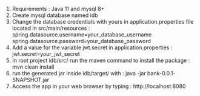 1. Requirements : Java 11 and mysql 8+
2. Create mysql database named idb
3. Change the database credentials with yours in application.properties file located in src/main/resources :
              spring.datasource.username=your_database_username
              spring.datasource.password=your_database_password
4. Add a value for the variable jwt.secret in application.properties :
              jwt.secret=your_jwt_secret
5. In root project idb/src/ run the maven command to install the package : 
              mvn clean install 
6. run the generated jar inside idb/target/  with : 
              java -jar bank-0.0.1-SNAPSHOT.jar
7. Access the app in your web browser by typing : 
              http://localhost:8080
